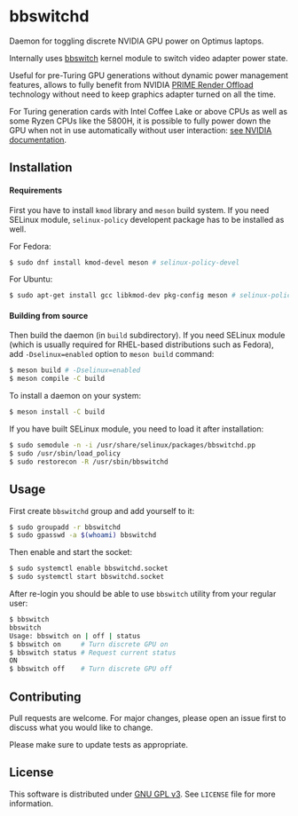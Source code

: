 # bbswitchd

Daemon for toggling discrete NVIDIA GPU power on Optimus laptops.

Internally uses [bbswitch](https://github.com/Bumblebee-Project/bbswitch)
kernel module to switch video adapter power state.

Useful for pre-Turing GPU generations without dynamic power management features,
allows to fully benefit from NVIDIA
[PRIME Render Offload](https://download.nvidia.com/XFree86/Linux-x86_64/495.46/README/primerenderoffload.html)
technology without need to keep graphics adapter turned on all the time.

For Turing generation cards with Intel Coffee Lake or above CPUs as well as some
Ryzen CPUs like the 5800H, it is possible to fully power down the GPU when not in use
automatically without user interaction:
[see NVIDIA documentation](https://us.download.nvidia.com/XFree86/Linux-x86_64/495.46/README/dynamicpowermanagement.html).

## Installation

#### Requirements

First you have to install `kmod` library and `meson` build system.
If you need SELinux module, `selinux-policy` developent package has to be installed as well.

For Fedora:

```bash
$ sudo dnf install kmod-devel meson # selinux-policy-devel
```

For Ubuntu:

```bash
$ sudo apt-get install gcc libkmod-dev pkg-config meson # selinux-policy-dev
```

#### Building from source

Then build the daemon (in `build` subdirectory). If you need SELinux module
(which is usually required for RHEL-based distributions such as Fedora),
add `-Dselinux=enabled` option to `meson build` command:

```bash
$ meson build # -Dselinux=enabled
$ meson compile -C build
```

To install a daemon on your system:

```bash
$ meson install -C build
```

If you have built SELinux module, you need to load it after installation:

```bash
$ sudo semodule -n -i /usr/share/selinux/packages/bbswitchd.pp
$ sudo /usr/sbin/load_policy
$ sudo restorecon -R /usr/sbin/bbswitchd
```

## Usage

First create `bbswitchd` group and add yourself to it:

```bash
$ sudo groupadd -r bbswitchd
$ sudo gpasswd -a $(whoami) bbswitchd
```

Then enable and start the socket:

```bash
$ sudo systemctl enable bbswitchd.socket
$ sudo systemctl start bbswitchd.socket
```

After re-login you should be able to use `bbswitch` utility from your regular user:

```bash
$ bbswitch
bbswitch
Usage: bbswitch on | off | status
$ bbswitch on     # Turn discrete GPU on
$ bbswitch status # Request current status
ON
$ bbswitch off    # Turn discrete GPU off
```

## Contributing

Pull requests are welcome. For major changes, please open an issue first
to discuss what you would like to change.

Please make sure to update tests as appropriate.

## License

This software is distributed under [GNU GPL v3](https://www.gnu.org/licenses/gpl-3.0.en.html).
See `LICENSE` file for more information.